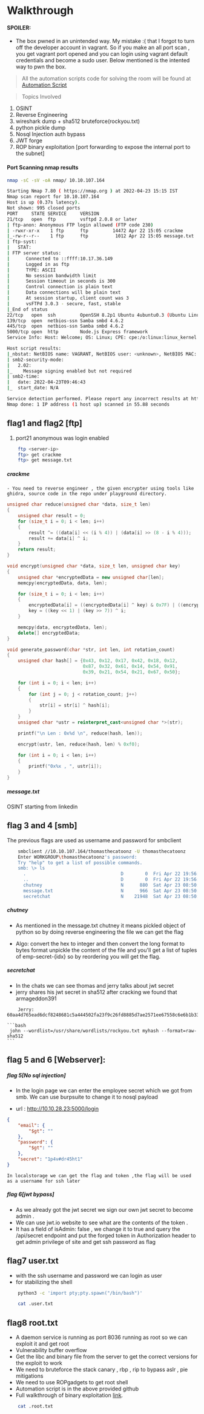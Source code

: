 # Walkthrough

#### SPOILER: 
- The box pwned in an unintended way. My mistake :( that I forgot to turn off the developer account in vagrant. 
So if you make an all port scan , you get vagrant port opened and you can login using vagrant default credentials 
and become a sudo user. Below mentioned is the intented way to pwn the box.

> All the automation scripts code for solving the room will be found at
[Automation Script](https://github.com/blessingcharles/AbacusCTF/tree/main/utilities)

> Topics Involved
1. OSINT
2. Reverse Engineering
3. wireshark dump + sha512 bruteforce(rockyou.txt)
4. python pickle dump
5. Nosql Injection auth bypass
6. JWT forge
7. ROP binary exploitation [port forwarding to expose the internal port to the subnet]

#### Port Scanning nmap results

```bash
nmap -sC -sV -oA nmap/ 10.10.107.164

Starting Nmap 7.80 ( https://nmap.org ) at 2022-04-23 15:15 IST
Nmap scan report for 10.10.107.164
Host is up (0.37s latency).
Not shown: 995 closed ports
PORT     STATE SERVICE     VERSION
21/tcp   open  ftp         vsftpd 2.0.8 or later
| ftp-anon: Anonymous FTP login allowed (FTP code 230)
| -rwxr-xr-x    1 ftp      ftp         14472 Apr 22 15:05 crackme
|_-rw-r--r--    1 ftp      ftp          1012 Apr 22 15:05 message.txt
| ftp-syst:
|   STAT:
| FTP server status:
|      Connected to ::ffff:10.17.36.149
|      Logged in as ftp
|      TYPE: ASCII
|      No session bandwidth limit
|      Session timeout in seconds is 300
|      Control connection is plain text
|      Data connections will be plain text
|      At session startup, client count was 3
|      vsFTPd 3.0.3 - secure, fast, stable
|_End of status
22/tcp   open  ssh         OpenSSH 8.2p1 Ubuntu 4ubuntu0.3 (Ubuntu Linux; protocol 2.0)
139/tcp  open  netbios-ssn Samba smbd 4.6.2
445/tcp  open  netbios-ssn Samba smbd 4.6.2
5000/tcp open  http        Node.js Express framework
Service Info: Host: Welcome; OS: Linux; CPE: cpe:/o:linux:linux_kernel

Host script results:
|_nbstat: NetBIOS name: VAGRANT, NetBIOS user: <unknown>, NetBIOS MAC: <unknown> (unknown)
| smb2-security-mode:
|   2.02:
|_    Message signing enabled but not required
| smb2-time:
|   date: 2022-04-23T09:46:43
|_  start_date: N/A

Service detection performed. Please report any incorrect results at https://nmap.org/submit/ .
Nmap done: 1 IP address (1 host up) scanned in 55.88 seconds


```
## flag1 and flag2 [ftp]

1. port21 anonymous was login enabled

```bash
    ftp <server-ip>
    ftp> get crackme
    ftp> get message.txt
```

##### crackme

    - You need to reverse engineer , the given encrypter using tools like ghidra, source code in the repo under playground directory.
    
```cpp
unsigned char reduce(unsigned char *data, size_t len)
{
    unsigned char result = 0;
    for (size_t i = 0; i < len; i++)
    {
        result ^= ((data[i] << (i % 4)) | (data[i] >> (8 - i % 4)));
        result += data[i] ^ i;
    }
    return result;
}

void encrypt(unsigned char *data, size_t len, unsigned char key)
{
    unsigned char *encryptedData = new unsigned char[len];
    memcpy(encryptedData, data, len);

    for (size_t i = 0; i < len; i++)
    {
        encryptedData[i] = ((encryptedData[i] ^ key) & 0x7F) | ((encryptedData[i] & 0x80) >> 1) | ((key & 0x01) << 7);
        key = ((key << 1) | (key >> 7)) ^ i;
    }

    memcpy(data, encryptedData, len);
    delete[] encryptedData;
}

void generate_password(char *str, int len, int rotation_count)
{
    unsigned char hash[] = {0x43, 0x12, 0x17, 0x42, 0x18, 0x12,
                            0x87, 0x32, 0x61, 0x14, 0x54, 0x91,
                            0x39, 0x21, 0x54, 0x21, 0x67, 0x50};

    for (int i = 0; i < len; i++)
    {
        for (int j = 0; j < rotation_count; j++)
        {
            str[i] = str[i] ^ hash[i];
        }
    }
    unsigned char *ustr = reinterpret_cast<unsigned char *>(str);

    printf("\n Len : 0x%d \n", reduce(hash, len));

    encrypt(ustr, len, reduce(hash, len) % 0xf0);

    for (int i = 0; i < len; i++)
    {
        printf("0x%x , ", ustr[i]);
    }
}
```

##### message.txt

OSINT starting from linkedin


## flag 3 and 4 [smb]

The previous flags are used as username and password for smbclient

```bash
    smbclient //10.10.107.164/thomasthecatoonz -U thomasthecatoonz
    Enter WORKGROUP\thomasthecatoonz's password:
    Try "help" to get a list of possible commands.
    smb: \> ls
      .                                   D        0  Fri Apr 22 19:56:04 2022
      ..                                  D        0  Fri Apr 22 19:56:04 2022
      chutney                             N      880  Sat Apr 23 08:50:41 2022
      message.txt                         N      966  Sat Apr 23 08:50:41 2022
      secretchat                          N    21948  Sat Apr 23 08:50:42 2022
```

##### chutney

-   As mentioned in the message.txt chutney it means pickled object of python
    so by doing reverse engineering the file we can get the flag

-   Algo:
    convert the hex to integer and then convert the long format to bytes format
    unpickle the content of the file and you'll get a list of tuples of emp-secret-{idx}
    so by reordering you will get the flag.


##### secretchat

-   In the chats we can see thomas and jerry talks about jwt secret
-   jerry shares his jwt secret in sha512 after cracking we found that armageddon391

```sha512
    Jerry: 60aa4d765ead6dcf8248681c5a444502fa23f9c26fd8885d7ae2571ee67558c6e6b1b33c2c6450d443baeadb3413058c5eeeb67d87f88da9584afa6c4a130586
```

    ```bash
     john --wordlist=/usr/share/wordlists/rockyou.txt myhash --format=raw-sha512
    ```


## flag 5 and 6 [Webserver]:

##### flag 5[No sql injection]

-   In the login page we can enter the employee secret which we got from smb. We can use burpsuite to
change it to nosql payload

- url : http://10.10.28.23:5000/login

```json
{
    "email": {
        "$gt": ""
    },
    "password": {
        "$gt": ""
    },
    "secret": "1p4v#dr45ht1"
}
```

    In localstorage we can get the flag and token ,the flag will be used as a username for ssh later

##### flag 6[jwt bypass]

- As we already got the jwt secret  we sign our own jwt secret to become admin .
- We can use jwt.io website to see what are the contents of the token .
- It has a field of isAdmin: false , we change it to true and query the /api/secret endpoint
and put the forged token in Authorization header to get admin privilege of site and get ssh password
as flag

## flag7 user.txt

- with the ssh username and password we can login as user
- for stabilizing the shell
```bash
    python3 -c 'import pty;pty.spawn("/bin/bash")'
```

```bash
    cat .user.txt
```
    
## flag8 root.txt

- A daemon service is running as port 8036 running as root  so we can exploit it and get root
- Vulnerability buffer overflow
- Get the libc and binary file from the server to get the correct versions for the exploit to work  
- We need to bruteforce the stack canary , rbp , rip to bypass aslr , pie mitigations
- We need to use ROPgadgets to get root shell
- Automation script is in the above provided github
- Full walkthrough of binary exploitation [link](https://github.com/blessingcharles/AbacusCTF/blob/main/binexploit.pdf).
```bash
    cat .root.txt
```
